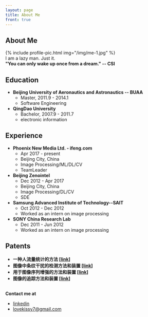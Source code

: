 ```yaml
---
layout: page
title: About Me
front: true
---
```


## About Me

{%
    include profile-pic.html
    img="/img/me-1.jpg"
%}
<br>
I am a lazy man. Just it.
<br>
<b>
"You can only wake up once from a dream." -- CSI
</b>
## Education

* **Beijing University of Aeronautics and Astronautics -- BUAA**
    * Master, 2011.9 - 2014.1
    * Software Engineering
* **QingDao University**
    * Bachelor, 2007.9 - 2011.7
    * electronic information

## Experience

* **Phoenix New Media Ltd. - ifeng.com**
    * Apr 2017 - present
    * Beijing City, China
    * Image Processing/ML/DL/CV
    * TeamLeader
* **Beijing Zenointel**
    * Dec 2012 - Apr 2017
    * Beijing City, China
    * Image Processing/DL/CV
    * SDE
* **Samsung Advanced Institute of Technology--SAIT**
    * Oct 2012 - Dec 2012
    * Worked as an intern on image processing
* **SONY China Research Lab**
    * Dec 2011 - Jun 2012
    * Worked as an intern on image processing

## Patents

* **一种人流量统计的方法 [[link](http://www.soopat.com/Patent/201610689649)]**
* **图像中条纹干扰的检测方法和装置 [[link](http://www.soopat.com/Patent/201310432482)]**
* **用于图像序列增强的方法和装置 [[link](http://www.soopat.com/Patent/201310432571)]**
* **图像的追踪方法和装置 [[link](http://www.soopat.com/Patent/201410857059)]**


## 
**Contact me at**
   * [linkedin](https://www.linkedin.com/in/kang-zhou-83908848/)
   * lovekissy7@gmail.com
